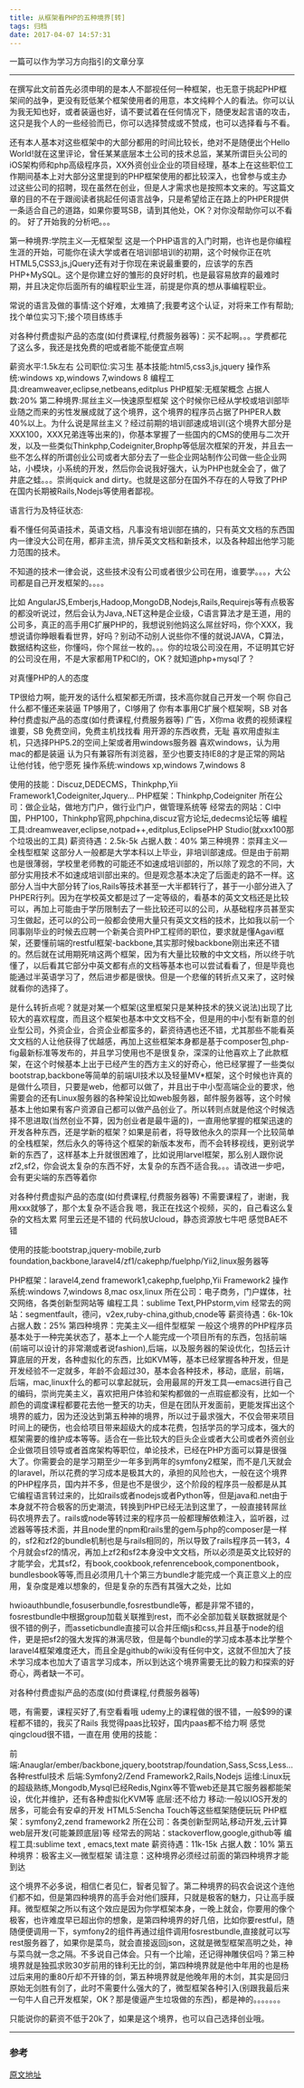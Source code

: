 ```yaml
---
title: 从框架看PHP的五种境界[转]
tags: 归档
date: 2017-04-07 14:57:31
---
```


一篇可以作为学习方向指引的文章分享

<!-- more -->


---
在撰写此文前首先必须申明的是本人不鄙视任何一种框架，也无意于挑起PHP框架间的战争，更没有贬低某个框架使用者的用意，本文纯粹个人的看法。你可以认为我无知也好，或者装逼也好，请不要试着在任何情况下，随便发起言语的攻击，这只是我个人的一些经验而已，你可以选择赞成或不赞成，也可以选择看与不看。

还有本人基本对这些框架中的大部分都用的时间比较长，绝对不是随便出个Hello World!就在这里评论，曾任某某底层本土公司的技术总监，某某所谓巨头公司的iOS架构师和php高级程序员，XX外资创业企业的项目经理，基本上在这些职位工作期间基本上对大部分这里提到的PHP框架使用的都比较深入，也曾参与或主办过这些公司的招聘，现在虽然在创业，但是人才需求也是按照本文来的。写这篇文章的目的不在于跟阅读者挑起任何语言战争，只是希望给正在路上的PHPER提供一条适合自己的道路，如果你要骂SB，请到其他处，OK？对你没帮助你可以不看的。 好了开始我的分析吧。。。

第一种境界:学院主义—无框架型
这是一个PHP语言的入门时期，也许也是你编程生涯的开始，可能你在读大学或者在培训部培训的初期，这个时候你正在吭HTML5,CSS3,js,jQuery还有对于你现在来说最重要的，应该学的东西PHP+MySQL。这个是你建立好的雏形的良好时机，也是最容易放弃的最难时期，并且决定你后面所有的编程职业生涯，前提是你真的想从事编程职业。

常说的语言及做的事情:这个好难，太难搞了;我要考这个认证，对将来工作有帮助;找个单位实习下;接个项目练练手

对各种付费虚拟产品的态度(如付费课程,付费服务器等)：买不起啊。。。学费都花了这么多，我还是找免费的吧或者能不能便宜点啊

薪资水平:1.5k左右
公司职位:实习生
基本技能:html5,css3,js,jquery
操作系统:windows xp,windows 7,windows 8
编程工具:dreamweaver,eclipse,netbeans,editplus
PHP框架:无框架概念
占据人数:20%
第二种境界:屌丝主义—快速原型框架
这个时候你已经从学校或培训部毕业随之而来的劣性发展成就了这个境界，这个境界的程序员占据了PHPER人数 40%以上。为什么说是屌丝主义？经过前期的培训部速成培训(这个境界大部分是XXX100，XXX兄弟连等出来的)，你基本掌握了一些国内的CMS的使用与二次开发，以及一些类似Thinkphp,Codeigniter,Brophp等低层次框架的开发，并且去一些不怎么样的所谓创业公司或者大部分去了一些企业网站制作公司做一些企业网站，小模块，小系统的开发，然后你会说我好强大，认为PHP也就全会了，做了井底之蛙。。。崇尚quick and dirty。也就是这部分在国外不存在的人导致了PHP在国内长期被Rails,Nodejs等使用者鄙视。

语言行为及特征状态:

看不懂任何英语技术，英语文档，凡事没有培训部在搞的，只有英文文档的东西国内一律没大公司在用，都非主流，排斥英文文档和新技术，以及各种超出他学习能力范围的技术。

不知道的技术一律会说，这些技术没有公司或者很少公司在用，谁要学。。。，大公司都是自己开发框架的。。。。

比如 AngularJS,Emberjs,Hadoop,MongoDB,Nodejs,Rails,Requirejs等有点极客的都没听说过，然后会认为Java,.NET这种是企业级，C语言算法才是王道，用的公司多，真正的高手用C扩展PHP的，我想说别他妈这么屌丝好吗，你个XXX，我想说请你睁眼看看世界，好吗？别动不动别人说些你不懂的就说JAVA，C算法，数据结构这些，你懂吗，你个屌丝一枚的。。。你的垃圾公司没在用，不证明其它好的公司没在用，不是大家都用TP和CI的，OK？就知道php+mysql了？

对真懂PHP的人的态度

TP很给力啊，能开发的话什么框架都无所谓，技术高你就自己开发一个啊
你自己什么都不懂还来装逼
TP够用了，CI够用了
你有本事用C扩展个框架啊，SB
对各种付费虚拟产品的态度(如付费课程,付费服务器等)
广告，X你ma
收费的视频课程谁要，SB
免费空间，免费主机找找看
用开源的东西收费，无耻
喜欢用虚拟主机，只选择PHP5.2的空间上架或者用windows服务器
喜欢windows，认为用mac的都是装逼
认为只有兼容所有浏览器，至少也要支持IE8的才是正常的网站
让他付钱，他宁愿死
操作系统:windows xp,windows 7,windows 8

使用的技能：Discuz,DEDECMS，Thinkphp,Yii Framework1,Codeigniter,Jquery…
PHP框架：Thinkphp,Codeigniter
所在公司：做企业站，做地方门户，做行业门户，做管理系统等
经常去的网站：CI中国，PHP100，Thinkphp官网,phpchina,discuz官方论坛,dedecms论坛等
编程工具:dreamweaver,eclipse,notpad++,editplus,EclipsePHP Studio(就xxx100那个垃圾出的工具)
薪资待遇：2.5k-5k
占据人数：40%
第三种境界：崇拜主义—全栈型框架
这部分人一般都是大学本科以上毕业，非培训部速成。但是由于前期也是很薄弱，学校里老师教的可能还不如速成培训部的，所以除了观念的不同，大部分实用技术不如速成培训部出来的。但是观念基本决定了后面走的路不一样。这部分人当中大部分转了ios,Rails等技术甚至一大半都转行了，甚于一小部分进入了PHPER行列。因为在学校英文都是过了一定等级的，看基本的英文文档还是比较可以，再加上可能由于学历限制去了一些比较还可以的公司，从基础程序员甚至实习生做起，还可以的公司一般都会使用大量只有英文文档的技术，比如我以前一个同事刚毕业的时候去应聘一个新美合资PHP工程师的职位，要求就是懂Agavi框架，还要懂前端的restful框架-backbone,其实那时候backbone刚出来还不错的。然后就在试用期死啃这两个框架，因为有大量比较散的中文文档，所以终于吭懂了，以后看其它部分中英文都有点的文档等基本也可以尝试看看了，但是毕竟也能通过半英语学习了，然后进步都是很快。但是一个悲催的转折点又来了，这时候就看你的选择了。

是什么转折点呢？就是对某一个框架(这里框架只是某种技术的狭义说法)出现了比较大的喜欢程度，而且这个框架也基本中文文档不全，但是用的中小型有新意的创业型公司，外资企业，合资企业都蛮多的，薪资待遇也还不错，尤其那些不能看英文文档的人让他获得了优越感，再加上这些框架本身都是基于composer包,php-fig最新标准等发布的，并且学习使用也不是很复杂，深深的让他喜欢上了此款框架，在这个时候基本上出于已经产生的西方主义的好奇心，他已经掌握了一些类似bootstrap,backbone等简单的前端UI技术以及轻量MV*框架，这个时候也许真的是做什么项目，只要是web，他都可以做了，并且出于中小型高端企业的要求，他需要会的还有Linux服务器的各种架设比如web服务器，邮件服务器等，这个时候基本上他如果有客户资源自己都可以做产品创业了。所以转则点就是他这个时候选择不思进取(当然创业不算，因为创业者是最牛逼的)，一直用他掌握的框架迅速的开发各种东西，还是学新的框架？如果是前者，将导致他永久的崇拜一个比较简单的全栈框架，然后永久的等待这个框架的新版本发布，而不会转移视线，更别说学新的东西了，这样基本上升就很困难了，比如说用larvel框架，那么别人跟你说zf2,sf2，你会说太复杂的东西不好，太复杂的东西不适合我。。。请改进一步吧，会有更尖端的东西等着你

对各种付费虚拟产品的态度(如付费课程,付费服务器等)
不需要课程了，谢谢，我用xxx就够了，那个太复杂不适合我
嗯，我正在找这个视频，买的，自己看这么复杂的文档太累
阿里云还是不错的
代码放Ucloud，静态资源放七牛吧
感觉BAE不错

使用的技能:bootstrap,jquery-mobile,zurb foundation,backbone,laravel4/zf1/cakephp/fuelphp/Yii2,linux服务器等

PHP框架：laravel4,zend framework1,cakephp,fuelphp,Yii Framework2
操作系统:windows 7,windows 8,mac osx,linux
所在公司：电子商务，门户媒体，社交网络，各类创新型网站等
编程工具：sublime Text,PHPstorm,vim
经常去的网站：segmentfault，德问，v2ex,ruby-china,github,cnode等
薪资待遇：6k-10k
占据人数：25%
第四种境界：完美主义—组件型框架
一般这个境界的PHP程序员基本处于一种完美状态了，基本上一个人能完成一个项目所有的东西，包括前端(前端可以设计的非常潮或者说fashion),后端，以及服务器的架设优化，包括云计算底层的开发，各种虚拟化的东西，比如KVM等，基本已经掌握各种开发，但是开发经验不一定就多，年龄不会超过30，基本会各种技术，移动，底层，前端，后端，mac,linux什么的都可以拿起就玩，会用最屌的开发工具—emacs进行自己的编码，崇尚完美主义，喜欢把用户体验和架构都做的一点瑕疵都没有，比如一个颜色的调度课程都要花去他一整天的功夫，但是在团队开发面前，更能发挥出这个境界的威力，因为还没达到第五种神的境界，所以过于最求强大，不仅会带来项目时间上的硬伤，也会给项目带来超级大的成本花费，包括学员的学习成本，强大的框架需要的维护成本等等。适合在一些比较大的巨头企业或者大公司或者外资创业企业做项目领导或者首席架构等职位，单论技术，已经在PHP方面可以算是很强大了。你需要会的是学习期至少一年多到两年的symfony2框架，而不是几天就会的laravel，所以花费的学习成本是极其大的，承担的风险也大，一般在这个境界的PHP程序员，国内并不多，但是也不是很少，这个阶段的程序员一般都是从其它编程语言转过来的，比如rails或者nodejs或者Python等，但是java和.net由于本身就不符合极客的历史潮流，转换到PHP已经无法到这里了，一般直接转屌丝码农境界去了。rails或node等转过来的程序员一般都理解依赖注入，监听器，过滤器等等技术面，并且node里的npm和rails里的gem与php的composer是一样的，sf2和zf2的bundle机制也是与rails相同的，所以导致了rails程序员一转3，4个月就会sf2的情况，再加上zf2和sf2本身没中文文档，所以必须是英文比较好的才能学会，尤其sf2，有book,cookbook,refenrencebook,componentbook，bundlesbook等等,而且必须用几十个第三方bundle才能完成一个真正意义上的应用，复杂度是难以想象的，但是复杂的东西有其强大之处，比如

hwioauthbundle,fosuserbundle,fosrestbundle等，都是非常不错的，fosrestbundle中根据group加载关联推到rest，而不必全部加载关联数据就是个很不错的例子，而asseticbundle直接可以合并压缩js和css,并且基于node的组件，更是把sf2的强大发挥的淋漓尽致，但是每个bundle的学习成本基本比学整个laravel4框架难度还大，而且全是github的wiki没有任何中文，这就不但加大了技术学习成本也加大了语言学习成本，所以到达这个境界需要无比的毅力和探索的好奇心，两者缺一不可。

对各种付费虚拟产品的态度(如付费课程,付费服务器等)

嗯，有需要，课程买好了,有空看看哦
udemy上的课程做的很不错，一般$99的课程都不错的，我买了Rails
我觉得paas比较好，国内paas都不给力啊
感觉qingcloud很不错，一直在用
使用的技能：

前端:Anauglar/ember/backbone,jquery,bootstrap/foundation,Sass,Scss,Less…各种restful技术
后端:Symfony2/Zend Framework2,Rails,Nodejs
运维:Linux玩的超级熟练,Mongodb,Mysql已经Redis,Nginx等不管web还是其它服务器都能架设，优化并维护，还有各种虚拟化KVM等
底层:还不给力
移动:一般以IOS开发的居多，可能会有安卓的开发
HTML5:Sencha Touch等这些框架随便玩玩
PHP框架：symfony2,zend framework2
所在公司：各类创新型网站,移动开发,云计算web层开发(可能兼顾底层)等
经常去的网站：stackoverflow,google,github等
编程工具:sublime text , emacs,text mate
薪资待遇：11k-15k
占据人数：10%
第五种境界：极客主义—微型框架
请注意：这种境界必须经过前面的第四种境界才能到达

这个境界不必多说，相信仁者见仁，智者见智了。第二种境界的码农会说这个连他们都不如，但是第四种境界的高手会对他们膜拜，只就是极客的魅力，只让高手膜拜。微型框架之所以有这个效应是因为你学框架本身，一晚上就会，你要用的像个极客，也许难度早已超出你的想象，是第四种境界的好几倍，比如你要restful，随随便便调用一下，symfony2的组件再通过组件调用fosrestbundle,直接就可以写rest服务器了，如果你是菜鸟，就会直接返回json，这就是微型框架高明之处，神与菜鸟就一念之隔。不多说自己体会。只有一个比喻，还记得神雕侠侣吗？第三种境界就是独孤求败30岁前用的锋利无比的剑，第四种境界就是他中年用的也是杨过后来用的重80斤却不开锋的剑，第五种境界就是他晚年用的木剑，其实是回归原始无剑胜有剑了，此时不需要什么强大的了，微型框架各种引入(别跟我最后来一句牛人自己开发框架，OK？那是傻逼产生垃圾做的东西)，都是神的。。。。。。。

只能说你的薪资不低于20k了，如果是这个境界，也可以自己选择创业哦。

---
### 参考
[原文地址](http://www.chenhaizan.cn/article-php~from~the~frame~to~see~the~five~state.html)


